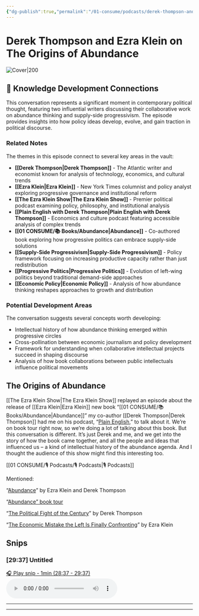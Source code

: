 ```yaml
---
{"dg-publish":true,"permalink":"/01-consume/podcasts/derek-thompson-and-ezra-klein-on-the-origins-of-abundance/","title":"Derek Thompson and Ezra Klein on The Origins of Abundance","tags":["podcasts","abundance-thinking","policy-analysis","progressive-politics","supply-side-progressivism","economic-policy","book-discussion"]}
---
```


# Derek Thompson and Ezra Klein on The Origins of Abundance


![Cover|200](https://wsrv.nl/?url=https%3A%2F%2Fimage.simplecastcdn.com%2Fimages%2F52528093-7778-44d3-b188-e2a3c58e2a2b%2F05b8e014-5152-4854-8fcb-c4a9d3da2114%2F3000x3000%2Fnyt-ezraklein-albumartwork-3000px-2.jpg%3Faid%3Drss_feed&w=200&h=200)

## 🧠 Knowledge Development Connections

This conversation represents a significant moment in contemporary political thought, featuring two influential writers discussing their collaborative work on abundance thinking and supply-side progressivism. The episode provides insights into how policy ideas develop, evolve, and gain traction in political discourse.

### Related Notes

The themes in this episode connect to several key areas in the vault:

- **[[Derek Thompson\|Derek Thompson]]** - The Atlantic writer and economist known for analysis of technology, economics, and cultural trends
- **[[Ezra Klein\|Ezra Klein]]** - New York Times columnist and policy analyst exploring progressive governance and institutional reform
- **[[The Ezra Klein Show\|The Ezra Klein Show]]** - Premier political podcast examining policy, philosophy, and institutional analysis
- **[[Plain English with Derek Thompson\|Plain English with Derek Thompson]]** - Economics and culture podcast featuring accessible analysis of complex trends
- **[[01 CONSUME/📚 Books/Abundance\|Abundance]]** - Co-authored book exploring how progressive politics can embrace supply-side solutions
- **[[Supply-Side Progressivism\|Supply-Side Progressivism]]** - Policy framework focusing on increasing productive capacity rather than just redistribution
- **[[Progressive Politics\|Progressive Politics]]** - Evolution of left-wing politics beyond traditional demand-side approaches
- **[[Economic Policy\|Economic Policy]]** - Analysis of how abundance thinking reshapes approaches to growth and distribution

### Potential Development Areas

The conversation suggests several concepts worth developing:
- Intellectual history of how abundance thinking emerged within progressive circles
- Cross-pollination between economic journalism and policy development
- Framework for understanding when collaborative intellectual projects succeed in shaping discourse
- Analysis of how book collaborations between public intellectuals influence political movements

## The Origins of Abundance

[[The Ezra Klein Show\|The Ezra Klein Show]] replayed an episode about the release of [[Ezra Klein\|Ezra Klein]] new book “[[01 CONSUME/📚 Books/Abundance\|Abundance]]” my co-author [[Derek Thompson\|Derek Thompson]] had me on his podcast, “[Plain English](https://www.theringer.com/podcasts/plain-english-with-derek-thompson),” to talk about it. We’re on book tour right now, so we’re doing a lot of talking about this book. But this conversation is different. It’s just Derek and me, and we get into the story of how the book came together, and all the people and ideas that influenced us – a kind of intellectual history of the abundance agenda. And I thought the audience of this show might find this interesting too.  

[[01 CONSUME/🎙️ Podcasts/🎙️ Podcasts\|🎙️ Podcasts]]

Mentioned:

“[Abundance](https://www.simonandschuster.com/books/Abundance/Ezra-Klein/9781668023488)” by Ezra Klein and Derek Thompson

“[Abundance” book tour](https://www.simonandschuster.com/p/abundance-tour)

“[The Political Fight of the Century](https://www.theatlantic.com/ideas/archive/2025/03/abundance-americas-next-political-order/682069/)” by Derek Thompson

“[The Economic Mistake the Left Is Finally Confronting](https://www.nytimes.com/2021/09/19/opinion/supply-side-progressivism.html)” by Ezra Klein
## Snips


### [29:37] Untitled


[🎧 Play snip - 1min️ (28:37 - 29:37)](https://share.snipd.com/snip/02296c50-bd80-45e1-9ce0-88c634b00f1d)
<audio controls> <source src="https://dts.podtrac.com/redirect.mp3/pdst.fm/e/pfx.vpixl.com/6qj4J/nyt.simplecastaudio.com/3026b665-46df-4d18-98e9-d1ce16bbb1df/episodes/db4fd4a6-8c37-44c5-8884-963ecf82ff9b/audio/128/default.mp3?aid=rss_feed&awCollectionId=3026b665-46df-4d18-98e9-d1ce16bbb1df&awEpisodeId=db4fd4a6-8c37-44c5-8884-963ecf82ff9b&feed=kEKXbjuJ#t=28:37,29:37"> </audio>




---




---


